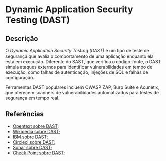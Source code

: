 # Dynamic Application Security Testing (DAST)


## Descrição

O *Dynamic Application Security Testing (DAST)* é um tipo de teste de segurança que avalia o comportamento de uma aplicação enquanto ela está em execução. Diferente do SAST, que verifica o código-fonte, o DAST simula ataques externos para identificar vulnerabilidades em tempo de execução, como falhas de autenticação, injeções de SQL e falhas de configuração.

Ferramentas DAST populares incluem OWASP ZAP, Burp Suite e Acunetix, que oferecem scanners de vulnerabilidades automatizados para testes de segurança em tempo real.

## Referências

- [Opentext sobre DAST](https://www.opentext.com/pt-br/o-que-e/dast);
- [Wikipedia sobre DAST](https://en.wikipedia.org/wiki/Dynamic_application_security_testing);
- [IBM sobre DAST](https://www.ibm.com/topics/dynamic-application-security-testing);
- [Circleci sobre DAST](https://circleci.com/blog/sast-vs-dast-when-to-use-them/);
- [Sonar sobre DAST](https://www.sonatype.com/resources/articles/what-is-dast);
- [Check Point sobre DAST](https://www.checkpoint.com/cyber-hub/cloud-security/what-is-dynamic-application-security-testing-dast/);